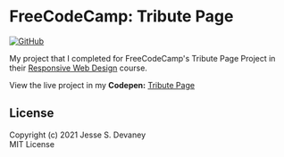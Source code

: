 # FreeCodeCamp: Tribute Page

[![GitHub](https://img.shields.io/github/license/jessesdevaney/freecodecamp-tribute-page?style=flat-square)](https://github.com/JesseSDevaney/freecodecamp-tribute-page/blob/main/LICENSE)

My project that I completed for FreeCodeCamp's Tribute Page Project in their [Responsive Web Design](https://www.freecodecamp.org/learn/responsive-web-design/) course.

View the live project in my **Codepen:** [Tribute Page](https://codepen.io/jessesdevaney/pen/oNYrepY)

## License

Copyright (c) 2021 Jesse S. Devaney  
MIT License
